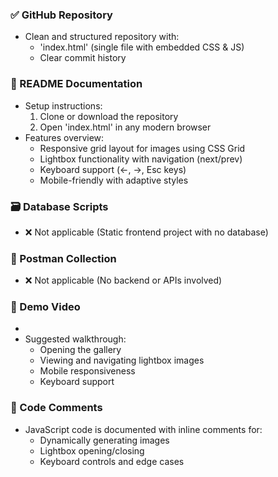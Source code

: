 ### ✅ GitHub Repository
- Clean and structured repository with:
  - 'index.html' (single file with embedded CSS & JS)
  - Clear commit history

### 📘 README Documentation
- Setup instructions:
  1. Clone or download the repository
  2. Open 'index.html' in any modern browser
- Features overview:
  - Responsive grid layout for images using CSS Grid
  - Lightbox functionality with navigation (next/prev)
  - Keyboard support (←, →, Esc keys)
  - Mobile-friendly with adaptive styles

### 🗃️ Database Scripts
- ❌ Not applicable (Static frontend project with no database)

### 🔁 Postman Collection
- ❌ Not applicable (No backend or APIs involved)

### 🎥 Demo Video
-
- Suggested walkthrough:
  - Opening the gallery
  - Viewing and navigating lightbox images
  - Mobile responsiveness
  - Keyboard support

### 💬 Code Comments
- JavaScript code is documented with inline comments for:
  - Dynamically generating images
  - Lightbox opening/closing
  - Keyboard controls and edge cases
